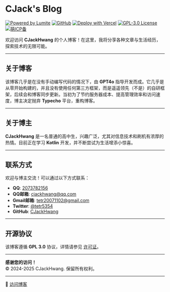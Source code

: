 # CJack's Blog
[![Powered by Lumite](https://img.shields.io/badge/Powered%20by-Lumite-FFFFFF?style=flat)](https://github.com/CJackHwang/Lumite)
[![GitHub](https://img.shields.io/badge/GitHub-CJackHwang-100000?style=flat&logo=github&logoColor=white)](https://github.com/CJackHwang)
[![Deploy with Vercel](https://img.shields.io/badge/Vercel-Deploy-000000?style=flat&logo=vercel)](https://vercel.com)
[![GPL-3.0 License](https://img.shields.io/badge/License-GPL%203.0-blue.svg?style=flat)](https://www.gnu.org/licenses/gpl-3.0.html)
[![萌ICP备](https://img.shields.io/badge/%E8%90%8CICP%E5%A4%87-20241982-fa2484?style=flat)](https://icp.gov.moe/?keyword=20241982)

欢迎访问 **CJackHwang** 的个人博客！在这里，我将分享各种文章与生活经历，探索技术的无限可能。

---

## 关于博客

该博客几乎是在没有手动编写代码的情况下，由 **GPT4o** 指导开发而成。它几乎是从零开始构建的，并且没有使用任何第三方框架，而是遥遥领先（不是）的自研框架，后续会和博客同步更新。当初为了节约服务器成本、提高管理效率和访问速度，博主决定抛弃 **Typecho** 平台，重构博客。

---

## 关于博主

**CJackHwang** 是一名普通的高中生，兴趣广泛，尤其对信息技术和刷机有浓厚的热情。目前正在学习 **Kotlin** 开发，并不断尝试为生活增添小惊喜。

---

## 联系方式

欢迎与博主交流！可以通过以下方式联系：

- **QQ**: [2073782156](tencent://message/?uin=2073782156)
- **QQ邮箱**: [cjackhwang@qq.com](mailto:cjackhwang@qq.com)
- **Gmail邮箱**: [tetr20071102@gmail.com](mailto:tetr20071102@gmail.com)
- **Twitter**: [@tetr5354](https://twitter.com/tetr5354)
- **GitHub**: [CJackHwang](https://github.com/CJackHwang)

---

## 开源协议

该博客遵循 **GPL 3.0** 协议，详情请参见 [许可证](https://github.com/CJackHwang/Blog/blob/c3d797b986cf959a7a2faa005c19a2e3729e2c16/LICENSE)。

---

**感谢您的访问！**  
© 2024-2025 CJackHwang. 保留所有权利。

---

🔗 [访问博客](https://www.cjack.cfd/)